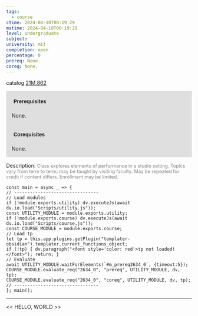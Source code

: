 ```yaml
---
tags:
  - course
ctime: 2024-04-18T00:19:29
mstime: 2024-04-18T00:19:29
level: undergraduate
subject: 
university: mit
completion: open
percentage: 0
prereq: None.
coreq: None.
---
```


catalog [21M.862](http://student.mit.edu/catalog/m21Mb.html#21M.862)

<span style="display: block; padding: 15px; background-color: rgb(100, 100, 100, 0.2);"><font id="m_prereq2634_0" style="display: block; font-family: Arial, sans-serif; font-weight: bold; padding: 5px">Prerequisites</font><br><span id="prereq2634_0">None.</span></span>
<span style="display: block; padding: 15px; background-color: rgb(100, 100, 100, 0.2);"><font id="m_coreq2634_0" style="display: block; font-family: Arial, sans-serif; font-weight: bold; padding: 5px">Corequisites</font><br><span id="coreq2634_0">None.</span></span>

<font style="">Description:</font>
<font style="color: grey; font-size: 0.8rem;">Class explores elements of performance in a studio setting. Topics vary from term to term; may be taught by visiting faculty. May be repeated for credit if content differs. Enrollment may be limited.</font>

```dataviewjs
const main = async _ => {
// --------------------------------
// Load modules
if (!module.exports.utility) dv.executeJs(await dv.io.load("Scripts/utility.js"));
const UTILITY_MODULE = module.exports.utility;
if (!module.exports.course) dv.executeJs(await dv.io.load("Scripts/course.js"));
const COURSE_MODULE = module.exports.course;
// Load tp
let tp = this.app.plugins.getPlugin("templater-obsidian").templater.current_functions_object;
if (!tp) { dv.paragraph("<font style='color: red'>tp not loaded!</font>"); return; }
// Evaluate
await UTILITY_MODULE.waitForElements(`#m_prereq2634_0`, {timeout:5});
COURSE_MODULE.evaluate_req("2634_0", "prereq", UTILITY_MODULE, dv, tp);
COURSE_MODULE.evaluate_req("2634_0", "coreq", UTILITY_MODULE, dv, tp);
// --------------------------------
}; main();
```

---

<< HELLO, WORLD >>
